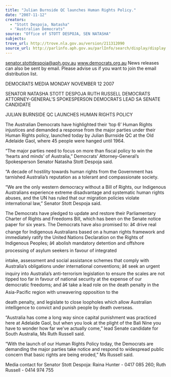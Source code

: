```yaml
---
title: "Julian Burnside QC launches Human Rights Policy."
date: "2007-11-12"
creators:
  - "Stott Despoja, Natasha"
  - "Australian Democrats"
source: "Office of STOTT DESPOJA, SEN NATASHA"
subjects:
trove_url: http://trove.nla.gov.au/version/211312090
source_url: http://parlinfo.aph.gov.au/parlInfo/search/display/display.w3p;query=Id%3A%22media/pressrel/X3WO6%22
---
```


 

 

 senator.stottdespoja@aph.gov.au     www.democrats.org.au  News releases can also be sent by email. Please advise us if you want to join the email distribution list. 

 DEMOCRATS  MEDIA                                     MONDAY NOVEMBER 12 2007 

 SENATOR NATASHA STOTT DESPOJA         RUTH RUSSELL     DEMOCRATS ATTORNEY-GENERAL’S SPOKESPERSON             DEMOCRATS LEAD SA SENATE CANDIDATE   

 JULIAN BURNSIDE QC LAUNCHES HUMAN RIGHTS POLICY    

 The Australian Democrats have highlighted their ‘top 6’ Human Rights injustices and demanded a  response from the major parties under their Human Rights policy, launched today by Julian Burnside QC  at the Old Adelaide Gaol, where 45 people were hanged until 1964.    

 “The major parties need to focus on more than fiscal policy to win the ‘hearts and minds’ of Australia,”  Democrats’ Attorney-General’s Spokesperson Senator Natasha Stott Despoja said.   

 “A decade of hostility towards human rights from the Government has tarnished Australia’s reputation as  a tolerant and compassionate society.    

 “We are the only western democracy without a Bill of Rights, our Indigenous Australians experience  extreme disadvantage and systematic human rights abuses, and the UN has ruled that our migration  policies violate international law,” Senator Stott Despoja said.   

 The Democrats have pledged to update and restore their Parliamentary Charter of Rights and Freedoms  Bill, which has been on the Senate notice paper for six years. The Democrats have also promised to:  â¢ drive real change for Indigenous Australians based on a human rights framework and immediately  ratify the United Nations Declaration on the Rights of Indigenous Peoples;  â¢ abolish mandatory detention and offshore processing of asylum seekers in favour of integrated 

 intake, assessment and social assistance schemes that comply with Australia’s obligations under  international conventions;  â¢ seek an urgent inquiry into Australia’s anti-terrorism legislation to ensure the scales are not tipped  too far in favour of national security at the expense of our democratic freedoms; and  â¢ take a lead role on the death penalty in the Asia-Pacific region with unwavering opposition to the 

 death penalty, and legislate to close loopholes which allow Australian intelligence to convict and  punish people by death overseas.   

 “Australia has come a long way since capital punishment was practiced here at Adelaide Gaol, but when  you look at the plight of the Bali Nine you have to wonder how far we’ve actually come,” lead Senate  candidate for South Australia, Ms Ruth Russell said.   

 “With the launch of our Human Rights Policy today, the Democrats are demanding the major parties take  notice and respond to widespread public concern that basic rights are being eroded,” Ms Russell said.   

 Media contact for Senator Stott Despoja: Raina Hunter - 0417 085 260; Ruth Russell - 0414 974 755 

